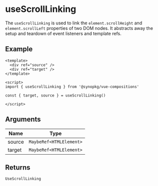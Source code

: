 # useScrollLinking
The `useScrollLinking` is used to link the `element.scrollHeight` and `element.scrollLeft` properties of two DOM nodes. It abstracts away the setup and teardown of event listeners and template refs.

## Example
```vue
<template>
  <div ref="source" />
  <div ref="target" />
</template>

<script>
import { useScrollLinking } from '@synopkg/vue-compositions'

const { target, source } = useScrollLinking()

</script>
```

## Arguments
| Name     | Type                        |
|----------|-----------------------------|
| source | `MaybeRef<HTMLElement>` |
| target | `MaybeRef<HTMLElement>` |

## Returns
`UseScrollLinking`
